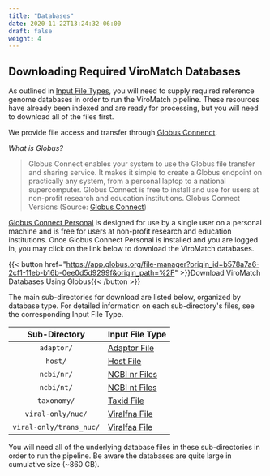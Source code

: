 ```yaml
---
title: "Databases"
date: 2020-11-22T13:24:32-06:00
draft: false
weight: 4
---
```


## Downloading Required ViroMatch Databases

As outlined in [Input File Types](https://twylie.github.io/viromatch/overview/file_types/), you will need to supply required reference genome databases in order to run the ViroMatch pipeline. These resources have already been indexed and are ready for processing, but you will need to download all of the files first. 

We provide file access and transfer through [Globus Connenct](https://www.globus.org/globus-connect).

_What is Globus?_

> Globus Connect enables your system to use the Globus file transfer and sharing service. It makes it simple to create a Globus endpoint on practically any system, from a personal laptop to a national supercomputer. Globus Connect is free to install and use for users at non-profit research and education institutions.
> Globus Connect Versions (Source: [Globus Connect](https://www.globus.org/globus-connect))

[Globus Connect Personal](https://www.globus.org/globus-connect-personal) is designed for use by a single user on a personal machine and is free for users at non-profit research and education institutions. Once Globus Connect Personal is installed and you are logged in, you may click on the link below to download the ViroMatch databases.

{{< button href="https://app.globus.org/file-manager?origin_id=b578a7a6-2cf1-11eb-b16b-0ee0d5d9299f&origin_path=%2F" >}}Download ViroMatch Databases Using Globus{{< /button >}}

The main sub-directories for download are listed below, organized by database type. For detailed information on each sub-directory's files, see the corresponding Input File Type.

| Sub-Directory             | Input File Type                                                                        |
| :-----------------------: | -----------------                                                                      |
| `adaptor/`                | [Adaptor File](https://twylie.github.io/viromatch/overview/file_types/#adaptor-file)   |
| `host/`                   | [Host File](https://twylie.github.io/viromatch/overview/file_types/#host-file)         |
| `ncbi/nr/`                | [NCBI nr Files](https://twylie.github.io/viromatch/overview/file_types/#ncbi-nr-files) |
| `ncbi/nt/`                | [NCBI nt Files](https://twylie.github.io/viromatch/overview/file_types/#ncbi-nt-files) |
| `taxonomy/`               | [Taxid File](https://twylie.github.io/viromatch/overview/file_types/#taxid-file)       |
| `viral-only/nuc/`         | [Viralfna File](https://twylie.github.io/viromatch/overview/file_types/#viralfna-file) |
| `viral-only/trans_nuc/`   | [Viralfaa File](https://twylie.github.io/viromatch/overview/file_types/#viralfaa-file) |

You will need all of the underlying database files in these sub-directories in order to run the pipeline. Be aware the databases are quite large in cumulative size (~860 GB).
